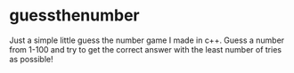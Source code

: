 # guessthenumber
Just a simple little guess the number game I made in c++. Guess a number from 1-100 and try to get the correct answer with the least number of tries as possible!

